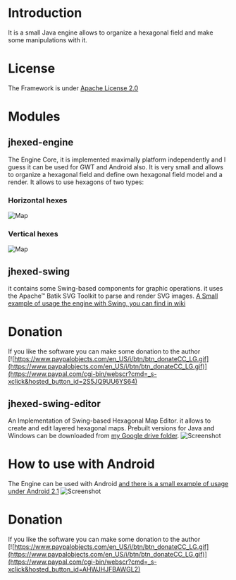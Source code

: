 # Introduction

It is a small Java engine allows to organize a hexagonal field and make some manipulations with it.

# License
The Framework is under [Apache License 2.0](http://www.apache.org/licenses/LICENSE-2.0)

# Modules

## jhexed-engine

The Engine Core, it is implemented maximally platform independently and I guess it can be used for GWT and Android also. It is very small and allows to organize a hexagonal field and define own hexagonal field model and a render. It allows to use hexagons of two types:

### Horizontal hexes
![Map](https://github.com/raydac/jhexed/blob/master/files/horzhexesexample.png)

### Vertical hexes
![Map](https://github.com/raydac/jhexed/blob/master/files/verthexesexample.png)

## jhexed-swing

it contains some Swing-based components for graphic operations. it uses the Apache™ Batik SVG Toolkit to parse and render SVG images. [A Small example of usage the engine with Swing, you can find in wiki](https://github.com/raydac/jhexed/wiki/ExampleOfUsage)

# Donation
If you like the software you can make some donation to the author   
[![https://www.paypalobjects.com/en_US/i/btn/btn_donateCC_LG.gif](https://www.paypalobjects.com/en_US/i/btn/btn_donateCC_LG.gif)](https://www.paypal.com/cgi-bin/webscr?cmd=_s-xclick&hosted_button_id=2S5JQ9UU6YS64)

## jhexed-swing-editor

An Implementation of Swing-based Hexagonal Map Editor. it allows to create and edit layered hexagonal maps. Prebuilt versions for Java and Windows can be downloaded from [my Google drive folder](https://drive.google.com/folderview?id=0BxHnNp97IgMRcERvNTI4SjZJN1k&usp=drive_web).
![Screenshot](https://github.com/raydac/jhexed/blob/master/files/mapeditorscreen.png)

# How to use with Android   
The Engine can be used with Android [and there is a small example of usage under Android 2.1](https://github.com/raydac/jhexed/tree/master/samples/android/JHexedPhotoView)
![Screenshot](https://github.com/raydac/jhexed/blob/master/files/android_screen.jpg)

# Donation   
If you like the software you can make some donation to the author   
[![https://www.paypalobjects.com/en_US/i/btn/btn_donateCC_LG.gif](https://www.paypalobjects.com/en_US/i/btn/btn_donateCC_LG.gif)](https://www.paypal.com/cgi-bin/webscr?cmd=_s-xclick&hosted_button_id=AHWJHJFBAWGL2)
